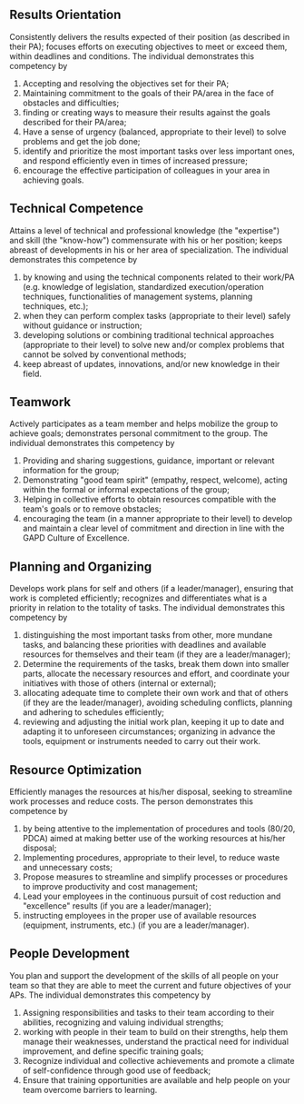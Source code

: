 ## Results Orientation
Consistently delivers the results expected of their position (as described in their PA); focuses efforts on executing objectives to meet or exceed them, within deadlines and conditions. The individual demonstrates this competency by
1. Accepting and resolving the objectives set for their PA;
2. Maintaining commitment to the goals of their PA/area in the face of obstacles and difficulties;
3. finding or creating ways to measure their results against the goals described for their PA/area;
4. Have a sense of urgency (balanced, appropriate to their level) to solve problems and get the job done;
5. identify and prioritize the most important tasks over less important ones, and respond efficiently even in times of increased pressure;
6. encourage the effective participation of colleagues in your area in achieving goals.

## Technical Competence
Attains a level of technical and professional knowledge (the "expertise") and skill (the "know-how") commensurate with his or her position; keeps abreast of developments in his or her area of specialization. The individual demonstrates this competence by 
1. by knowing and using the technical components related to their work/PA (e.g. knowledge of legislation, standardized execution/operation techniques, functionalities of management systems, planning techniques, etc.); 
2. when they can perform complex tasks (appropriate to their level) safely without guidance or instruction; 
3. developing solutions or combining traditional technical approaches (appropriate to their level) to solve new and/or complex problems that cannot be solved by conventional methods; 
4. keep abreast of updates, innovations, and/or new knowledge in their field.

## Teamwork 
Actively participates as a team member and helps mobilize the group to achieve goals; demonstrates personal commitment to the group. The individual demonstrates this competency by
1. Providing and sharing suggestions, guidance, important or relevant information for the group;
2. Demonstrating "good team spirit" (empathy, respect, welcome), acting within the formal or informal expectations of the group;
3. Helping in collective efforts to obtain resources compatible with the team's goals or to remove obstacles;
4. encouraging the team (in a manner appropriate to their level) to develop and maintain a clear level of commitment and direction in line with the GAPD Culture of Excellence. 

## Planning and Organizing
Develops work plans for self and others (if a leader/manager), ensuring that work is completed efficiently; recognizes and differentiates what is a priority in relation to the totality of tasks. The individual demonstrates this competency by 
1. distinguishing the most important tasks from other, more mundane tasks, and balancing these priorities with deadlines and available resources for themselves and their team (if they are a leader/manager);
2. Determine the requirements of the tasks, break them down into smaller parts, allocate the necessary resources and effort, and coordinate your initiatives with those of others (internal or external);
3. allocating adequate time to complete their own work and that of others (if they are the leader/manager), avoiding scheduling conflicts, planning and adhering to schedules efficiently;
4. reviewing and adjusting the initial work plan, keeping it up to date and adapting it to unforeseen circumstances; organizing in advance the tools, equipment or instruments needed to carry out their work.

## Resource Optimization
Efficiently manages the resources at his/her disposal, seeking to streamline work processes and reduce costs.  The person demonstrates this competence by
1. by being attentive to the implementation of procedures and tools (80/20, PDCA) aimed at making better use of the working resources at his/her disposal;
2. Implementing procedures, appropriate to their level, to reduce waste and unnecessary costs;
3. Propose measures to streamline and simplify processes or procedures to improve productivity and cost management;
4. Lead your employees in the continuous pursuit of cost reduction and "excellence" results (if you are a leader/manager);
5. instructing employees in the proper use of available resources (equipment, instruments, etc.) (if you are a leader/manager).

## People Development
You plan and support the development of the skills of all people on your team so that they are able to meet the current and future objectives of your APs.  The individual demonstrates this competency by 
1. Assigning responsibilities and tasks to their team according to their abilities, recognizing and valuing individual strengths;
2. working with people in their team to build on their strengths, help them manage their weaknesses, understand the practical need for individual improvement, and define specific training goals;
3. Recognize individual and collective achievements and promote a climate of self-confidence through good use of feedback;
4. Ensure that training opportunities are available and help people on your team overcome barriers to learning.
